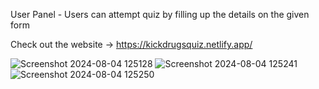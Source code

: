 User Panel - Users can attempt quiz by filling up the details on the given form

Check out the website -> https://kickdrugsquiz.netlify.app/

![Screenshot 2024-08-04 125128](https://github.com/user-attachments/assets/0bf9a59a-722f-4044-bcd8-77bb314fcf28)
![Screenshot 2024-08-04 125241](https://github.com/user-attachments/assets/6f46c440-70fb-43b8-af09-d56a64345ea2)
![Screenshot 2024-08-04 125250](https://github.com/user-attachments/assets/f2464cef-465b-49b6-ac88-37a171c4728b)
